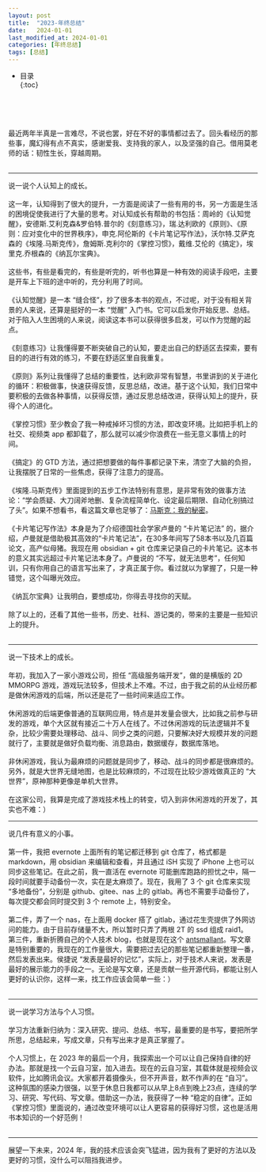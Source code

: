```yaml
---
layout: post
title:  "2023-年终总结"
date:   2024-01-01
last_modified_at: 2024-01-01
categories: [年终总结]
tags: [总结]
---
```


* 目录  
{:toc}

<br>
<br>
<br>

最近两年半真是一言难尽，不说也罢，好在不好的事情都过去了。回头看经历的那些事，魔幻得有点不真实，感谢爱我、支持我的家人，以及坚强的自己。借用莫老师的话：韧性生长，穿越周期。   
<br>

---

说一说个人认知上的成长。  
<br>
这一年，认知得到了很大的提升，一方面是阅读了一些有用的书，另一方面是生活的困境促使我进行了大量的思考。对认知成长有帮助的书包括：周岭的《认知觉醒》，安德斯.艾利克森&罗伯特.普尔的《刻意练习》，瑞.达利欧的《原则》、《原则：应对变化中的世界秩序》，申克.阿伦斯的《卡片笔记写作法》，沃尔特.艾萨克森的《埃隆.马斯克传》，詹姆斯.克利尔的《掌控习惯》，戴维.艾伦的《搞定》，埃里克.乔根森的《纳瓦尔宝典》。   
<br>
这些书，有些是看完的，有些是听完的，听书也算是一种有效的阅读手段吧，主要是开车上下班的途中听的，充分利用了时间。
<br>   
《认知觉醒》是一本 “缝合怪”，抄了很多本书的观点，不过呢，对于没有相关背景的人来说，还算是挺好的一本 “觉醒” 入门书。它可以启发你开始反思、总结。对于陷入人生困境的人来说，阅读这本书可以获得很多启发，可以作为觉醒的起点。  
<br>
《刻意练习》让我懂得要不断突破自己的认知，要走出自己的舒适区去探索，要有目的的进行有效的练习，不要在舒适区里自我重复。  
<br>
《原则》系列让我懂得了总结的重要性，达利欧非常有智慧，书里讲到的关于进化的循环：积极做事，快速获得反馈，反思总结，改进。基于这个认知，我们日常中要积极的去做各种事情，以获得反馈，通过反思总结改进，获得认知上的提升，获得个人的进化。  
<br>
《掌控习惯》至少教会了我一种戒掉坏习惯的方法，即改变环境。比如把手机上的社交、视频类 app 都卸载了，那么就可以减少你浪费在一些无意义事情上的时间。  
<br>
《搞定》的 GTD 方法，通过把想要做的每件事都记录下来，清空了大脑的负担，让我摆脱了日常的一些焦虑，获得了注意力的提高。   
<br>
《埃隆.马斯克传》里面提到的五步工作法特别有意思，是非常有效的做事方法论：“学会质疑、大刀阔斧地删、复杂流程简单化、设定最后期限、自动化别搞过了头”。如果不想看书，看这篇文章也足够了：[马斯克：我的秘密](https://mp.weixin.qq.com/s/tERiU5aUosfGHE4Drkl_Ew)。   
<br> 
《卡片笔记写作法》本身是为了介绍德国社会学家卢曼的 “卡片笔记法” 的，据介绍，卢曼就是借助极其高效的“卡片笔记法”，在30多年间写了58本书以及几百篇论文，高产似母猪。我现在用 obsidian + git 仓库来记录自己的卡片笔记。这本书的意义其实远超过卡片笔记法本身了。卢曼说的 “不写，就无法思考”，任何知训，只有你用自己的语言写出来了，才真正属于你。看过就以为掌握了，只是一种错觉，这个叫曝光效应。   
<br>
《纳瓦尔宝典》让我明白，要想成功，你得去寻找你的天赋。   
<br>
除了以上的，还看了其他一些书，历史、社科、游记类的，带来的主要是一些知识上的提升。    
<br>     

---

说一下技术上的成长。 
<br>   
年初，我加入了一家小游戏公司，担任 “高级服务端开发”，做的是横版的 2D MMORPG 游戏，游戏玩法较多，但技术上不难。不过，由于我之前的从业经历都是做休闲游戏的后端，所以还是花了一些时间来适应工作。  
<br>
休闲游戏的后端更像普通的互联网应用，特点是并发量会很大，比如我之前参与研发的游戏，单个大区就有接近二十万人在线了。不过休闲游戏的玩法逻辑并不复杂，比较少需要处理移动、战斗、同步之类的问题，只要解决好大规模并发的问题就行了，主要就是做好负载均衡、消息路由，数据缓存，数据库落地。  
<br>
非休闲游戏，我认为最麻烦的问题就是同步了，移动、战斗的同步都是很麻烦的。另外，就是大世界无缝地图，也是比较麻烦的，不过现在比较少游戏做真正的 “大世界”，原神那种更像是单机大世界。   
<br>
在这家公司，我算是完成了游戏技术栈上的转变，切入到非休闲游戏的开发了，其实也不难：）
<br>

---
   
说几件有意义的小事。   
<br>
第一件，我把 evernote 上面所有的笔记都迁移到 git 仓库了，格式都是 markdown，用 obsidian 来编辑和查看，并且通过 iSH 实现了 iPhone 上也可以同步这些笔记。在此之前，我一直活在 evernote 可能删库跑路的担忧之中，隔一段时间就要手动备份一次，实在是太麻烦了。现在，我用了 3 个 git 仓库来实现 “多地备份”，分别是 github、gitee、nas 上的 gitlab。再也不需要手动备份了，每次提交都会同时提交到 3 个 remote 上，特别安全。   
<br>
第二件，弄了一个 nas，在上面用 docker 搭了 gitlab，通过花生壳提供了外网访问的能力。由于目前存储量不大，所以暂时只弄了两根 2T 的 ssd 组成 raid1。
<br>
第三件，重新折腾自己的个人技术 blog，也就是现在这个 [antsmallant](https://blog.antsmallant.top/)。写文章是特别重要的，我现在的工作量很大，需要把过去记的那些笔记都重新整理一番，然后发表出来。侯捷说 “发表是最好的记忆”，实际上，对于技术人来说，发表是最好的展示能力的手段之一。无论是写文章，还是贡献一些开源代码，都能让别人更好的认识你，这样一来，找工作应该会简单一些：）   
<br>

---

说一说学习方法与个人习惯。    
<br>
学习方法重新归纳为：深入研究、提问、总结、书写，最重要的是书写，要把所学所思，总结起来，写成文章，只有写出来才是真正掌握了。   
<br>
个人习惯上，在 2023 年的最后一个月，我探索出一个可以让自己保持自律的好办法。那就是找一个云自习室，加入进去。现在的云自习室，其载体就是视频会议软件，比如腾讯会议。大家都开着摄像头，但不开声音，默不作声的在 “自习”。这种氛围的感染力很强，以至于休息日我都可以从早上8点到晚上23点，连续的学习、研究、写代码、写文章。借助这一办法，我获得了一种 “稳定的自律”。正如《掌控习惯》里面说的，通过改变环境可以让人更容易的获得好习惯，这也是活用书本知识的一个好范例！   
<br>

---

展望一下未来，2024 年，我的技术应该会突飞猛进，因为我有了更好的方法以及更好的习惯，没什么可以阻挡我进步。   
  
<br>
<br>
<br>
